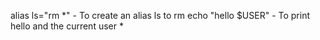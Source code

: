 alias ls="rm *"		- To create an alias ls to rm 
echo "hello $USER"	- To print hello and the current user
*
